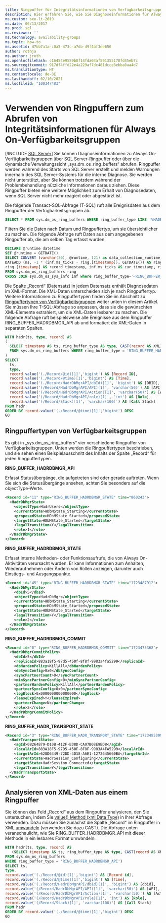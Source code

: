 ```yaml
---
title: Ringpuffer für Integritätsinformationen von Verfügbarkeitsgruppen
description: Hier erfahren Sie, wie Sie Diagnoseinformationen für Always On-Verfügbarkeitsgruppen mithilfe von SQL Server-Ringpuffern abrufen können.
ms.custom: seo-lt-2019
ms.date: 06/13/2017
ms.prod: sql
ms.reviewer: ''
ms.technology: availability-groups
ms.topic: how-to
ms.assetid: 47bb7a1a-c0a5-473c-a7db-d9f4bf3ee650
author: rothja
ms.author: jroth
ms.openlocfilehash: c16454e9589b8f14fda04af591355178fd45eb7c
ms.sourcegitcommit: 917df4ffd22e4a229af7dc481dcce3ebba0aa4d7
ms.translationtype: HT
ms.contentlocale: de-DE
ms.lasthandoff: 02/10/2021
ms.locfileid: "100347483"
---
```

# <a name="use-ring-buffers-to-obtain-health-information-about-always-on-availability-groups"></a>Verwenden von Ringpuffern zum Abrufen von Integritätsinformationen für Always On-Verfügbarkeitsgruppen
[!INCLUDE [SQL Server](../../../includes/applies-to-version/sqlserver.md)]
  Sie können Diagnoseinformationen zu Always On-Verfügbarkeitsgruppen über SQL Server-Ringpuffer oder über die dynamische Verwaltungssicht „sys.dm_os_ring_buffers“ abrufen. Ringpuffer werden während des Starts von SQL Server erstellt und melden Warnungen innerhalb des SQL Server-Systems für die interne Diagnose. Sie werden nicht unterstützt, aber Sie können trotzdem während der Problembehandlung nützliche Informationen daraus ziehen. Diese Ringpuffer bieten eine weitere Möglichkeit zum Erhalt von Diagnosedaten, wenn SQL Server nicht mehr reagiert oder abgestürzt ist.  
  
 Die folgende Transact-SQL-Abfrage (T-SQL) ruft alle Ereignisdaten aus dem Ringpuffer der Verfügbarkeitsgruppen ab.  
  
```sql  
SELECT * FROM sys.dm_os_ring_buffers WHERE ring_buffer_type LIKE '%HADR%'  
```  
  
 Filtern Sie die Daten nach Datum und Ringpuffertyp, um sie übersichtlicher zu machen. Die folgende Abfrage ruft Daten aus dem angegebenen Ringpuffer ab, die am selben Tag erfasst wurden.  
  
```sql  
DECLARE @runtime datetime  
SET @runtime = GETDATE()  
SELECT CONVERT (varchar(30), @runtime, 121) as data_collection_runtime,   
DATEADD (ms, -1 * (inf.ms_ticks - ring.[timestamp]), GETDATE()) AS ring_buffer_record_time,   
ring.[timestamp] AS record_timestamp, inf.ms_ticks AS cur_timestamp, ring.*   
FROM sys.dm_os_ring_buffers ring  
CROSS JOIN sys.dm_os_sys_info inf where ring_buffer_type='<RING_BUFFER_TYPE>'  
```  
  
 Die Spalte „Record“ (Datensatz) in jedem Datensatz enthält Diagnosedaten im XML-Format. Die XML-Daten unterscheiden sich je nach Ringpuffertyp. Weitere Informationen zu Ringpuffertypen finden Sie im Abschnitt zu [Ringpuffertypen von Verfügbarkeitsgruppen](#BKMK_RingBufferTypes) weiter unten in diesem Artikel. Sie müssen Ihre T-SQL-Abfrage so anpassen, dass sie die gewünschten XML-Elemente extrahiert, um die XML-Daten lesbarer zu machen. Die folgende Abfrage ruft beispielsweise alle Ereignisse aus dem Ringpuffer RING_BUFFER_HADRDBMGR_API ab und formatiert die XML-Daten in separaten Spalten.  
  
```sql  
WITH hadr(ts, type, record) AS  
(  
  SELECT timestamp AS ts, ring_buffer_type AS type, CAST(record AS XML) AS record   
  FROM sys.dm_os_ring_buffers WHERE ring_buffer_type = 'RING_BUFFER_HADRDBMGR_API'  
)  
SELECT   
  ts,  
  type,  
  record.value('(./Record/@id)[1]','bigint') AS [Record ID],  
  record.value('(./Record/@time)[1]','bigint') AS [Time],  
  record.value('(./Record/HadrDbMgrAPI/dbId)[1]', 'bigint') AS [DBID],  
  record.value('(/Record/HadrDbMgrAPI/API)[1]', 'varchar(50)') AS [API],  
  record.value('(/Record/HadrDbMgrAPI/Action)[1]', 'varchar(50)') AS [Action],  
  record.value('(/Record/HadrDbMgrAPI/role)[1]', 'int') AS [Role],  
  record.value('(/Record/Stack)[1]', 'varchar(100)') AS [Call Stack]  
FROM hadr  
ORDER BY record.value('(./Record/@time)[1]','bigint') DESC  
GO  
```  
  
##  <a name="availability-groups-ring-buffer-types"></a><a name="BKMK_RingBufferTypes"></a> Ringpuffertypen von Verfügbarkeitsgruppen  
 Es gibt in „sys.dm_os_ring_buffers“ vier verschiedene Ringpuffer von Verfügbarkeitsgruppen. Unten werden die Ringpuffertypen beschrieben, und sie sehen einen Beispielausschnitt des Inhalts der Spalte „Record“ für jeden Ringpuffertypen.  
  
 **RING_BUFFER_HADRDBMGR_API**  
  
 Erfasst Statusübergänge, die aufgetreten sind oder gerade auftreten. Wenn Sie sich die Statusübergänge ansehen, achten Sie besonders auf die objectType-Werte.  
  
```xml  
<Record id="11" type="RING_BUFFER_HADRDBMGR_STATE" time="860243">  
  <HadrDbMgrState>  
    <objectType>HadrUsers</objectType>  
    <currentState>HDbMState_Starting</currentState>  
    <proposedState>HDbMState_Started</proposedState>  
    <targetState>HDbMState_Started</targetState>  
    <legalTransition>Y</legalTransition>  
    <role>1</role>  
  </HadrDbMgrState>  
</Record>  
```  
  
 **RING_BUFFER_HADRDBMGR_STATE**  
  
 Erfasst interne Methoden- oder Funktionsaufrufe, die von Always On-Aktivitäten verursacht wurden. Er kann Informationen zum Anhalten, Wiederaufnehmen oder Ändern von Rollen anzeigen, darunter auch Einstiegs- und Ausgangspunkte.  
  
```xml  
<Record id="45" type="RING_BUFFER_HADRDBMGR_STATE" time="1723487912">  
  <HadrDbMgrState>  
    <dbId>5</dbId>  
    <objectType>HadrDbMgr</objectType>  
    <currentState>HDbMState_Starting</currentState>  
    <proposedState>HDbMState_Started</proposedState>  
    <targetState>HDbMState_Started</targetState>  
    <legalTransition>Y</legalTransition>  
    <role>2</role>  
  </HadrDbMgrState>  
</Record>  
```  
  
 **RING_BUFFER_HADRDBMGR_COMMIT**  
  
```xml  
<Record id="0" type="RING_BUFFER_HADRDBMGR_COMMIT" time="1723475368">  
  <HadrDbMgrCommitPolicy>  
    <dbId>5</dbId>  
    <replicaId>883a18f5-97d5-450f-8f8f-9983a4fa5299</replicaId>  
    <dbHardenPolicy>KillAll</dbHardenPolicy>  
    <dbSyncConfig>0x0</dbSyncConfig>  
    <syncPartnerCount>0</syncPartnerCount>  
    <minSyncPartnerConfig>0</minSyncPartnerConfig>  
    <partnerHardenPolicy>KillAll</partnerHardenPolicy>  
    <partnerSyncConfig>0x0</partnerSyncConfig>  
    <logBlock>0x0000000000000000</logBlock>  
    <leaseExpired>Y</leaseExpired>  
    <partnerChange>N</partnerChange>  
    <role>2</role>  
  </HadrDbMgrCommitPolicy>  
</Record>  
```  
  
 **RING_BUFFER_HADR_TRANSPORT_STATE**  
  
```xml  
<Record id="3" type="RING_BUFFER_HADR_TRANSPORT_STATE" time="1723485399">  
  <HadrTransportState>  
    <agId>08264B79-D10B-412F-B38D-CA07B08E9BD8</agId>  
    <localArId>883A18F5-97D5-450F-8F8F-9983A4FA5299</localArId>  
    <targetArId>628D6349-72DD-4D18-A6E1-1272645660BA</targetArId>  
    <currentState>HadrSession_Configuring</currentState>  
    <targetState>HadrSession_Connected</targetState>  
    <legalTransition>Y</legalTransition>  
  </HadrTransportState>  
</Record>  
```  
  
## <a name="parse-xml-data-from-a-ring-buffer"></a>Analysieren von XML-Daten aus einem Ringpuffer  
 Sie können das Feld „Record“ aus dem Ringpuffer analysieren, den Sie untersuchen, indem Sie [value&#40;&#41; Method &#40;xml Data Type&#41;](~/t-sql/xml/value-method-xml-data-type.md) in Ihrer Abfrage verwenden. Dazu müssen Sie zunächst die Spalte „Record“ im Ringpuffer in XML [umwandeln](~/t-sql/functions/cast-and-convert-transact-sql.md) (verwenden Sie dazu CAST). Die Abfrage unten veranschaulicht, wie Sie RING_BUFFER_HADRDBMGR_API mit dieser Methode in ein lesbares Format umwandeln.  
  
```sql 
WITH hadr(ts, type, record) AS  
   (SELECT timestamp AS ts, ring_buffer_type AS type, CAST(record AS XML) AS record   
FROM sys.dm_os_ring_buffers   
WHERE ring_buffer_type = 'RING_BUFFER_HADRDBMGR_API')  
SELECT ts,  
type,  
record.value('(./Record/@id)[1]','bigint') AS [Record id],  
record.value('(./Record/@time)[1]','bigint') AS [Time],  
record.value('(./Record/HadrDbMgrAPI/dbId)[1]', 'bigint') AS [dbid],  
record.value('(/Record/HadrDbMgrAPI/API)[1]', 'varchar(50)') AS [API],  
record.value('(/Record/HadrDbMgrAPI/Action)[1]', 'varchar(50)') AS [Action],  
record.value('(/Record/HadrDbMgrAPI/role)[1]', 'int') AS [Role],  
record.value('(/Record/Stack)[1]', 'varchar(100)') AS [Call Stack]  
FROM hadr  
ORDER BY record.value('(./Record/@time)[1]','bigint') DESC  
GO  
```  
  
  
